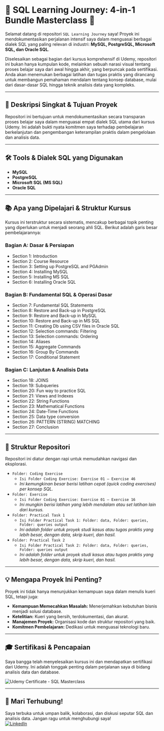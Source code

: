 # 🚀 SQL Learning Journey: 4-in-1 Bundle Masterclass 🚀

Selamat datang di repositori `SQL Learning Journey` saya! Proyek ini mendokumentasikan perjalanan intensif saya dalam menguasai berbagai dialek SQL yang paling relevan di industri: **MySQL, PostgreSQL, Microsoft SQL, dan Oracle SQL**.

Diselesaikan sebagai bagian dari kursus komprehensif di Udemy, repositori ini bukan hanya kumpulan kode, melainkan sebuah narasi visual tentang proses belajar saya dari awal hingga akhir, yang berpuncak pada sertifikasi. Anda akan menemukan berbagai latihan dan tugas praktis yang dirancang untuk membangun pemahaman mendalam tentang konsep database, mulai dari dasar-dasar SQL hingga teknik analisis data yang kompleks.

---

## 🎯 **Deskripsi Singkat & Tujuan Proyek**

Repositori ini bertujuan untuk mendokumentasikan secara transparan proses belajar saya dalam menguasai empat dialek SQL utama dari kursus Udemy. Ini adalah bukti nyata komitmen saya terhadap pembelajaran berkelanjutan dan pengembangan keterampilan praktis dalam pengelolaan dan analisis data.

---

## 🛠️ **Tools & Dialek SQL yang Digunakan**

* **MySQL**
* **PostgreSQL**
* **Microsoft SQL (MS SQL)**
* **Oracle SQL**

---

## 📚 **Apa yang Dipelajari & Struktur Kursus**

Kursus ini terstruktur secara sistematis, mencakup berbagai topik penting yang diperlukan untuk menjadi seorang ahli SQL. Berikut adalah garis besar pembelajarannya:

### **Bagian A: Dasar & Persiapan**

* Section 1: Introduction
* Section 2: Course Resource
* Section 3: Setting up PostgreSQL and PGAdmin
* Section 4: Installing MySQL
* Section 5: Installing MS SQL
* Section 6: Installing Oracle SQL

### **Bagian B: Fundamental SQL & Operasi Dasar**

* Section 7: Fundamental SQL Statements
* Section 8: Restore and Back-up in PostgreSQL
* Section 9: Restore and Back-up in MySQL
* Section 10: Restore and Back-up in MS SQL
* Section 11: Creating Db using CSV files in Oracle SQL
* Section 12: Selection commands: Filtering
* Section 13: Selection commands: Ordering
* Section 14: Aliases
* Section 15: Aggregate Commands
* Section 16: Group By Commands
* Section 17: Conditional Statement

### **Bagian C: Lanjutan & Analisis Data**

* Section 18: JOINS
* Section 19: Subqueries
* Section 20: Fun way to practice SQL
* Section 21: Views and Indexes
* Section 22: String Functions
* Section 23: Mathematical Functions
* Section 24: Date-Time Functions
* Section 25: Data type conversion
* Section 26: PATTERN (STRING) MATCHING
* Section 27: Conclusion

---

## 📂 **Struktur Repositori**

Repositori ini diatur dengan rapi untuk memudahkan navigasi dan eksplorasi.

* `Folder: Coding Exercise`
    * `Isi Folder Coding Exercise: Exercise 01 – Exercise 46`
    * *Ini kemungkinan besar berisi latihan cepat (quick coding exercises) per konsep SQL.*
* `Folder: Exercise`
    * `Isi Folder Coding Exercise: Exercise 01 – Exercise 16`
    * *Ini mungkin berisi latihan yang lebih mendalam atau set latihan lain dari kursus.*
* `Folder: Practical Task 1`
    * `Isi Folder Practical Task 1: Folder: data, Folder: queries, Folder: queries output`
    * *Ini adalah folder untuk proyek studi kasus atau tugas praktis yang lebih besar, dengan data, skrip kueri, dan hasil.*
* `Folder: Practical Task 2`
    * `Isi Folder Practical Task 2: Folder: data, Folder: queries, Folder: queries output`
    * *Ini adalah folder untuk proyek studi kasus atau tugas praktis yang lebih besar, dengan data, skrip kueri, dan hasil.*

---

## 💡 **Mengapa Proyek Ini Penting?**

Proyek ini tidak hanya menunjukkan kemampuan saya dalam menulis kueri SQL, tetapi juga:
* **Kemampuan Memecahkan Masalah:** Menerjemahkan kebutuhan bisnis menjadi solusi database.
* **Ketelitian:** Kueri yang bersih, terdokumentasi, dan akurat.
* **Manajemen Proyek:** Organisasi kode dan struktur repositori yang baik.
* **Komitmen Pembelajaran:** Dedikasi untuk menguasai teknologi baru.

---

## 🎓 **Sertifikasi & Pencapaian**

Saya bangga telah menyelesaikan kursus ini dan mendapatkan sertifikasi dari Udemy. Ini adalah tonggak penting dalam perjalanan saya di bidang analisis data dan database.

![Udemy Certificate - SQL Masterclass](https://udemy-certificate.s3.amazonaws.com/image/UC-9523a2f1-28ef-4d1d-a346-7ba509508797.jpg)

---

## 👋 **Mari Terhubung!**

Saya terbuka untuk umpan balik, kolaborasi, dan diskusi seputar SQL dan analisis data. Jangan ragu untuk menghubungi saya!<br>
[![LinkedIn](https://img.shields.io/badge/-LinkedIn:%20Nur%20Fatih%20Alam-0A66C2?logo=logmein&logoColor=white&style=for-the-badge)](https://www.linkedin.com/in/nurfatihalam/)
